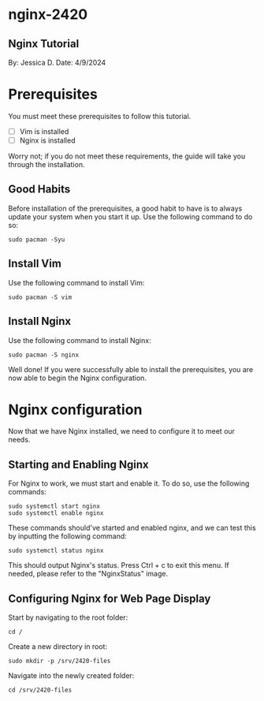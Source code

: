 # nginx-2420
## Nginx Tutorial
By: Jessica D.
Date: 4/9/2024

# Prerequisites
You must meet these prerequisites to follow this tutorial.
- [ ] Vim is installed
- [ ] Nginx is installed

Worry not; if you do not meet these requirements, the guide will take you through the installation.

## Good Habits
Before installation of the prerequisites, a good habit to have is to always update your system when you start it up. Use the following command to do so:
```
sudo pacman -Syu
```

## Install Vim
Use the following command to install Vim:
```
sudo pacman -S vim
```

## Install Nginx
Use the following command to install Nginx:
```
sudo pacman -S nginx
```

Well done! If you were successfully able to install the prerequisites, you are now able to begin the Nginx configuration.

# Nginx configuration
Now that we have Nginx installed, we need to configure it to meet our needs.

## Starting and Enabling Nginx
For Nginx to work, we must start and enable it. To do so, use the following commands:
```
sudo systemctl start nginx
sudo systemctl enable nginx
```
These commands should've started and enabled nginx, and we can test this by inputting the following command:
```
sudo systemctl status nginx
```
This should output Nginx's status. Press Ctrl + c to exit this menu. If needed, please refer to the "NginxStatus" image.

## Configuring Nginx for Web Page Display
Start by navigating to the root folder:
```
cd /
```
Create a new directory in root:
```
sudo mkdir -p /srv/2420-files
```
Navigate into the newly created folder:
```
cd /srv/2420-files
```
